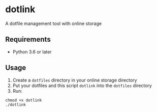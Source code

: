 # dotlink

A dotfile management tool with online storage


## Requirements

- Python 3.6 or later


## Usage

1. Create a `dotfiles` directory in your online storage directory
2. Put your dotfiles and this script `dotlink` into the `dotfiles` directory
3. Run:

```
chmod +x dotlink
./dotlink
```
